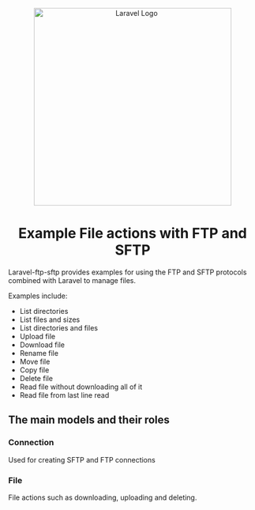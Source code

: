 <p align="center"><a href="https://laravel.com" target="_blank"><img src="https://raw.githubusercontent.com/laravel/art/master/logo-lockup/5%20SVG/2%20CMYK/1%20Full%20Color/laravel-logolockup-cmyk-red.svg" width="400" alt="Laravel Logo"></a></p>

<h1 align="center">Example File actions with FTP and SFTP</h1>

Laravel-ftp-sftp provides examples for using the FTP and SFTP protocols combined with Laravel to manage files.

Examples include:

- List directories
- List files and sizes
- List directories and files
- Upload file
- Download file
- Rename file
- Move file
- Copy file
- Delete file
- Read file without downloading all of it
- Read file from last line read


<h2>The main models and their roles</h2>

<h3>Connection</h3>
Used for creating SFTP and FTP connections

<h3>File</h3>
File actions such as downloading, uploading and deleting.
